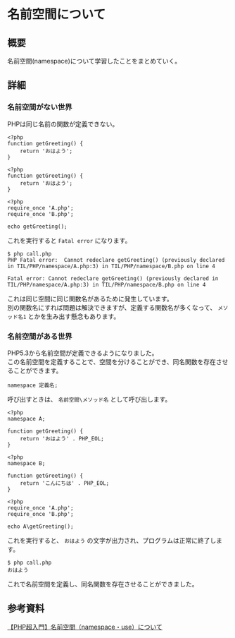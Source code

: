 # 名前空間について
## 概要
名前空間(namespace)について学習したことをまとめていく。

## 詳細
### 名前空間がない世界
PHPは同じ名前の関数が定義できない。  

```php:A.php
<?php
function getGreeting() {
    return 'おはよう';
}
```

```php:B.php
<?php
function getGreeting() {
    return 'おはよう';
}
```

```php:call.php
<?php
require_once 'A.php';
require_once 'B.php';

echo getGreeting();
```

これを実行すると `Fatal error` になります。

```
$ php call.php
PHP Fatal error:  Cannot redeclare getGreeting() (previously declared in TIL/PHP/namespace/A.php:3) in TIL/PHP/namespace/B.php on line 4

Fatal error: Cannot redeclare getGreeting() (previously declared in TIL/PHP/namespace/A.php:3) in TIL/PHP/namespace/B.php on line 4
```

これは同じ空間に同じ関数名があるために発生しています。  
別の関数名にすれば問題は解決できますが、定義する関数名が多くなって、 `メソッド名1` とかを生み出す懸念もあります。  
### 名前空間がある世界
PHP5.3から名前空間が定義できるようになりました。  
この名前空間を定義することで、空間を分けることができ、同名関数を存在させることができます。  

```
namespace 定義名;
```

呼び出すときは、 `名前空間\メソッド名` として呼び出します。

```php:A.php
<?php
namespace A;

function getGreeting() {
    return 'おはよう' . PHP_EOL;
}
```

```php:B.php
<?php
namespace B;

function getGreeting() {
    return 'こんにちは' . PHP_EOL;
}

```

```php:call.php
<?php
require_once 'A.php';
require_once 'B.php';

echo A\getGreeting();
```

これを実行すると、 `おはよう` の文字が出力され、プログラムは正常に終了します。

```
$ php call.php
おはよう
```

これで名前空間を定義し、同名関数を存在させることができました。  

## 参考資料

[【PHP超入門】名前空間（namespace・use）について](https://qiita.com/7968/items/1e5c61128fa495358c1f)